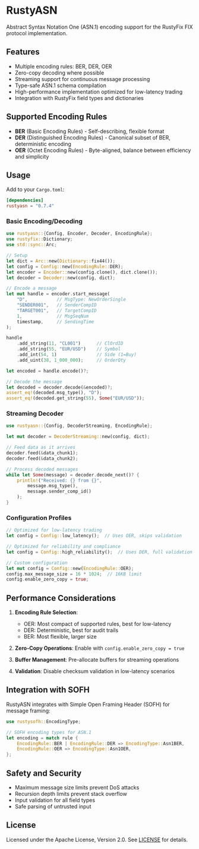 # RustyASN

Abstract Syntax Notation One (ASN.1) encoding support for the RustyFix FIX protocol implementation.

## Features

- Multiple encoding rules: BER, DER, OER
- Zero-copy decoding where possible
- Streaming support for continuous message processing
- Type-safe ASN.1 schema compilation
- High-performance implementation optimized for low-latency trading
- Integration with RustyFix field types and dictionaries

## Supported Encoding Rules

- **BER** (Basic Encoding Rules) - Self-describing, flexible format
- **DER** (Distinguished Encoding Rules) - Canonical subset of BER, deterministic encoding
- **OER** (Octet Encoding Rules) - Byte-aligned, balance between efficiency and simplicity

## Usage

Add to your `Cargo.toml`:

```toml
[dependencies]
rustyasn = "0.7.4"
```

### Basic Encoding/Decoding

```rust
use rustyasn::{Config, Encoder, Decoder, EncodingRule};
use rustyfix::Dictionary;
use std::sync::Arc;

// Setup
let dict = Arc::new(Dictionary::fix44());
let config = Config::new(EncodingRule::DER);
let encoder = Encoder::new(config.clone(), dict.clone());
let decoder = Decoder::new(config, dict);

// Encode a message
let mut handle = encoder.start_message(
    "D",           // MsgType: NewOrderSingle
    "SENDER001",   // SenderCompID
    "TARGET001",   // TargetCompID
    1,             // MsgSeqNum
    timestamp,     // SendingTime
);

handle
    .add_string(11, "CL001")      // ClOrdID
    .add_string(55, "EUR/USD")    // Symbol
    .add_int(54, 1)               // Side (1=Buy)
    .add_uint(38, 1_000_000);     // OrderQty

let encoded = handle.encode()?;

// Decode the message
let decoded = decoder.decode(&encoded)?;
assert_eq!(decoded.msg_type(), "D");
assert_eq!(decoded.get_string(55), Some("EUR/USD"));
```

### Streaming Decoder

```rust
use rustyasn::{Config, DecoderStreaming, EncodingRule};

let mut decoder = DecoderStreaming::new(config, dict);

// Feed data as it arrives
decoder.feed(&data_chunk1);
decoder.feed(&data_chunk2);

// Process decoded messages
while let Some(message) = decoder.decode_next()? {
    println!("Received: {} from {}", 
        message.msg_type(), 
        message.sender_comp_id()
    );
}
```

### Configuration Profiles

```rust
// Optimized for low-latency trading
let config = Config::low_latency();  // Uses OER, skips validation

// Optimized for reliability and compliance
let config = Config::high_reliability();  // Uses DER, full validation

// Custom configuration
let mut config = Config::new(EncodingRule::OER);
config.max_message_size = 16 * 1024;  // 16KB limit
config.enable_zero_copy = true;
```

## Performance Considerations

1. **Encoding Rule Selection**:
   - OER: Most compact of supported rules, best for low-latency
   - DER: Deterministic, best for audit trails
   - BER: Most flexible, larger size

2. **Zero-Copy Operations**: Enable with `config.enable_zero_copy = true`

3. **Buffer Management**: Pre-allocate buffers for streaming operations

4. **Validation**: Disable checksum validation in low-latency scenarios

## Integration with SOFH

RustyASN integrates with Simple Open Framing Header (SOFH) for message framing:

```rust
use rustysofh::EncodingType;

// SOFH encoding types for ASN.1
let encoding = match rule {
    EncodingRule::BER | EncodingRule::DER => EncodingType::Asn1BER,
    EncodingRule::OER => EncodingType::Asn1OER,
};
```

## Safety and Security

- Maximum message size limits prevent DoS attacks
- Recursion depth limits prevent stack overflow
- Input validation for all field types
- Safe parsing of untrusted input

## License

Licensed under the Apache License, Version 2.0. See [LICENSE](../../LICENSE) for details.